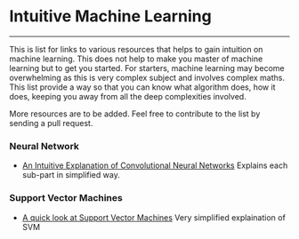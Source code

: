 # Intuitive Machine Learning
----------
This is list for links to various resources that helps to gain intuition on machine learning. This does not help to make you master of machine learning but to get you started. 
For starters, machine learning may become overwhelming as this is very complex subject and involves complex maths. This list provide a way so that you can know what algorithm does, how it does, keeping you away from all the deep complexities involved.

More resources are to be added. Feel free to contribute to the list by sending a pull request.

### Neural Network
 - [An Intuitive Explanation of Convolutional Neural Networks](https://ujjwalkarn.me/2016/08/11/intuitive-explanation-convnets/) Explains each sub-part in simplified way.

### Support Vector Machines

 - [A quick look at Support Vector Machines](https://generalabstractnonsense.com/2017/03/A-quick-look-at-Support-Vector-Machines/) Very simplified explaination of SVM
